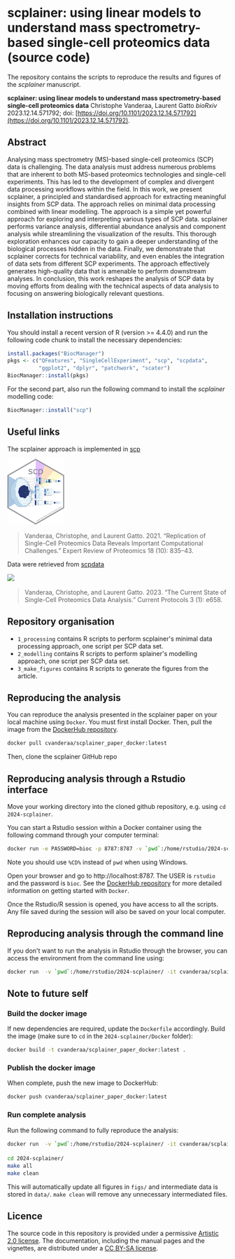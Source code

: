 # scplainer: using linear models to understand mass spectrometry-based single-cell proteomics data (source code)

The repository contains the scripts to reproduce the results and
figures of the *scplainer* manuscript.


**scplainer: using linear models to understand mass spectrometry-based single-cell proteomics data**
Christophe Vanderaa, Laurent Gatto *bioRxiv* 2023.12.14.571792;
doi: [https://doi.org/10.1101/2023.12.14.571792](https://doi.org/10.1101/2023.12.14.571792).

## Abstract

Analysing mass spectrometry (MS)-based single-cell proteomics (SCP)
data is challenging. The data analysis must address numerous problems
that are inherent to both MS-based proteomics technologies and
single-cell experiments. This has led to the development of complex
and divergent data processing workflows within the field. In this
work, we present scplainer, a principled and standardised approach
for extracting meaningful insights from SCP data. The approach relies
on minimal data processing combined with linear modelling. The
approach is a simple yet powerful approach for exploring and
interpreting various types of SCP data. scplainer performs variance
analysis, differential abundance analysis and component analysis while
streamlining the visualization of the results. This thorough
exploration enhances our capacity to gain a deeper understanding of
the biological processes hidden in the data. Finally, we demonstrate
that scplainer corrects for technical variability, and even enables
the integration of data sets from different SCP experiments. The
approach effectively generates high-quality data that is amenable to
perform downstream analyses. In conclusion, this work reshapes the
analysis of SCP data by moving efforts from dealing with the technical
aspects of data analysis to focusing on answering biologically
relevant questions.

## Installation instructions

You should install a recent version of R (version >= 4.4.0)
and run the following code chunk to install the necessary
dependencies:

```r
install.packages("BiocManager")
pkgs <- c("QFeatures", "SingleCellExperiment", "scp", "scpdata",
          "ggplot2", "dplyr", "patchwork", "scater")
BiocManager::install(pkgs)
```

For the second part, also run the following command to install the
*scplainer* modelling code:

```r
BiocManager::install("scp")
```

## Useful links

The scplainer approach is implemented in
[scp](https://github.com/UCLouvain-CBIO/scp)

<img
src="https://raw.githubusercontent.com/UCLouvain-CBIO/scp/master/sticker/sticker.png"
height="150">

> Vanderaa, Christophe, and Laurent Gatto. 2021. “Replication of
> Single-Cell Proteomics Data Reveals Important Computational
> Challenges.” Expert Review of Proteomics 18 (10): 835–43.

Data were retrieved from
[scpdata](https://github.com/UCLouvain-CBIO/scpdata)

<img
src="https://raw.githubusercontent.com/UCLouvain-CBIO/scpdata/master/sticker/sticker.png"
height="150">

> Vanderaa, Christophe, and Laurent Gatto. 2023. “The Current State of
> Single-Cell Proteomics Data Analysis.” Current Protocols 3 (1):
> e658.

## Repository organisation

- `1_processing` contains R scripts to perform scplainer's minimal
  data processing approach, one script per SCP data set.
- `2_modelling` contains R scripts to perform splainer's modelling
 approach, one script per SCP data set.
- `3_make_figures` contains R scripts to generate the figures from the
  article.

## Reproducing the analysis

You can reproduce the analysis presented in the scplainer paper on
your local machine using `Docker`. You must first install Docker.
Then, pull the image from the
[DockerHub repository](https://hub.docker.com/repository/docker/cvanderaa/scplainer_paper_docker).

```bash
docker pull cvanderaa/scplainer_paper_docker:latest
```

Then, clone the scplainer GitHub repo


## Reproducing analysis through a Rstudio interface

Move your working directory into the cloned github repository, e.g. 
using `cd 2024-scplainer`. 

You can start a Rstudio session within a Docker container using the
following command through your computer terminal:

```bash
docker run -e PASSWORD=bioc -p 8787:8787 -v `pwd`:/home/rstudio/2024-scplainer/ cvanderaa/scplainer_paper_docker:latest
```

Note you should use `%CD%` instead of `pwd` when using Windows.

Open your browser and go to http://localhost:8787. The USER is
`rstudio` and the password is `bioc`. See the [DockerHub
repository](https://hub.docker.com/repository/docker/cvanderaa/scplainer_paper_docker)
for more detailed information on getting started with `Docker`.

Once the Rstudio/R session is opened, you have access to all the
scripts. Any file saved during the session will also be saved on your
local computer.

## Reproducing analysis through the command line

If you don't want to run the analysis in Rstudio through the browser,
you can access the environment from the command line using:

```bash
docker run  -v `pwd`:/home/rstudio/2024-scplainer/ -it cvanderaa/scplainer_paper_docker:latest bash
```

## Note to future self

### Build the docker image

If new dependencies are required, update the `Dockerfile` accordingly.
Build the image (make sure to `cd` in the `2024-scplainer/Docker`
folder):

```bash
docker build -t cvanderaa/scplainer_paper_docker:latest .
```

### Publish the docker image

When complete, push the new image to DockerHub:

```bash
docker push cvanderaa/scplainer_paper_docker:latest
```

### Run complete analysis

Run the following command to fully reproduce the analysis:

```bash
docker run  -v `pwd`:/home/rstudio/2024-scplainer/ -it cvanderaa/scplainer_paper_docker:latest bash

cd 2024-scplainer/
make all
make clean
```

This will automatically update all figures in `figs/` and intermediate
data is stored in `data/`. `make clean` will remove any unnecessary
intermediated files.

## Licence

The source code in this repository is provided under a permissive
[Artistic 2.0 license](https://opensource.org/licenses/Artistic-2.0).
The documentation, including the manual pages and the vignettes, are
distributed under a
[CC BY-SA license](https://creativecommons.org/licenses/by-sa/2.0/).
